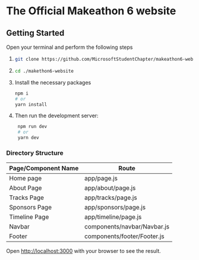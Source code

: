 # The Official Makeathon 6 website


## Getting Started
Open your terminal and perform the following steps
1. ```bash
   git clone https://github.com/MicrosoftStudentChapter/makeathon6-website.git
   ```
2. ```bash
   cd ./makethon6-website
   ```
3. Install the necessary packages
   ```bash
   npm i
   # or
   yarn install
   ```
4. Then run the development server:
   ```bash
    npm run dev
    # or
    yarn dev
    ```

### Directory Structure
  | Page/Component Name | Route                       |
  |---------------------|-----------------------------|
  | Home page           | app/page.js                 |
  | About Page          | app/about/page.js           |
  | Tracks Page         | app/tracks/page.js          |
  | Sponsors Page       | app/sponsors/page.js        |
  | Timeline Page       | app/timeline/page.js        |
  | Navbar              | components/navbar/Navbar.js |
  | Footer              | components/footer/Footer.js |

Open [http://localhost:3000](http://localhost:3000) with your browser to see the result.

